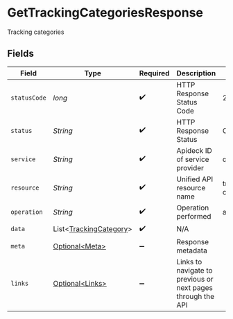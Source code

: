 # GetTrackingCategoriesResponse

Tracking categories


## Fields

| Field                                                                  | Type                                                                   | Required                                                               | Description                                                            | Example                                                                |
| ---------------------------------------------------------------------- | ---------------------------------------------------------------------- | ---------------------------------------------------------------------- | ---------------------------------------------------------------------- | ---------------------------------------------------------------------- |
| `statusCode`                                                           | *long*                                                                 | :heavy_check_mark:                                                     | HTTP Response Status Code                                              | 200                                                                    |
| `status`                                                               | *String*                                                               | :heavy_check_mark:                                                     | HTTP Response Status                                                   | OK                                                                     |
| `service`                                                              | *String*                                                               | :heavy_check_mark:                                                     | Apideck ID of service provider                                         | quickbooks                                                             |
| `resource`                                                             | *String*                                                               | :heavy_check_mark:                                                     | Unified API resource name                                              | tracking-categories                                                    |
| `operation`                                                            | *String*                                                               | :heavy_check_mark:                                                     | Operation performed                                                    | all                                                                    |
| `data`                                                                 | List\<[TrackingCategory](../../models/components/TrackingCategory.md)> | :heavy_check_mark:                                                     | N/A                                                                    |                                                                        |
| `meta`                                                                 | [Optional\<Meta>](../../models/components/Meta.md)                     | :heavy_minus_sign:                                                     | Response metadata                                                      |                                                                        |
| `links`                                                                | [Optional\<Links>](../../models/components/Links.md)                   | :heavy_minus_sign:                                                     | Links to navigate to previous or next pages through the API            |                                                                        |